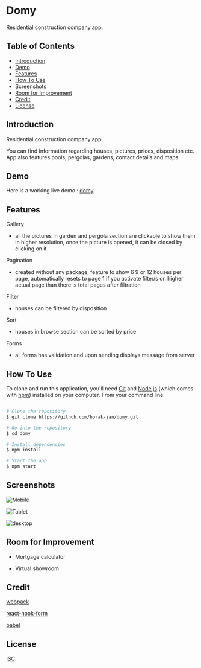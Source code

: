 # Domy

Residential construction company app.

## Table of Contents
* [Introduction](#introduction)
* [Demo](#demo)
* [Features](#features)
* [How To Use](#how-to-use)
* [Screenshots](#screenshots)
* [Room for Improvement](#room-for-improvement)
* [Credit](#credit)
* [License](#License)



## Introduction

Residential construction company app.

You can find information regarding houses, pictures, prices, disposition etc. 
App also features pools, pergolas, gardens, contact details and maps. 


## Demo

Here is a working live demo : [domy](https://domynaklic.herokuapp.com/)

## Features

Gallery 
* all the pictures in garden and pergola section are clickable to show them in higher resolution, once the picture is opened, it can be closed by clicking on it

Pagination
* created without any package, feature to show 6 9 or 12 houses per page, automatically resets to page 1 if you activate filter/s on higher actual page than there is total pages after filtration

Filter
* houses can be filtered by disposition

Sort
* houses in browse section can be sorted by price

Forms
* all forms has validation and upon sending displays message from server

## How To Use

To clone and run this application, you'll need [Git](https://git-scm.com/) and [Node.js](https://nodejs.org/en/download/) (which comes with [npm](http://npmjs.com/)) installed on your computer. From your command line:

```bash

# Clone the repository
$ git clone https://github.com/horak-jan/domy.git

# Go into the repository
$ cd domy

# Install dependencies
$ npm install

# Start the app
$ npm start

```
## Screenshots

![Mobile](https://res.cloudinary.com/dsdaneoq8/image/upload/v1623018436/domy/Screenshot_2021-06-07_00.20.21_uzde9l.png)

![Tablet](https://res.cloudinary.com/dsdaneoq8/image/upload/v1623018436/domy/Screenshot_2021-06-07_00.25.00_cll6mx.png)

![desktop](https://res.cloudinary.com/dsdaneoq8/image/upload/v1623018436/domy/Screenshot_2021-06-07_00.19.44_a1l5zm.png)



## Room for Improvement

* Mortgage calculator

* Virtual showroom 



## Credit

[webpack](https://webpack.js.org/)

[react-hook-form](https://react-hook-form.com/)

[babel](https://babeljs.io/)

## License
[ISC](https://choosealicense.com/licenses/isc/)


